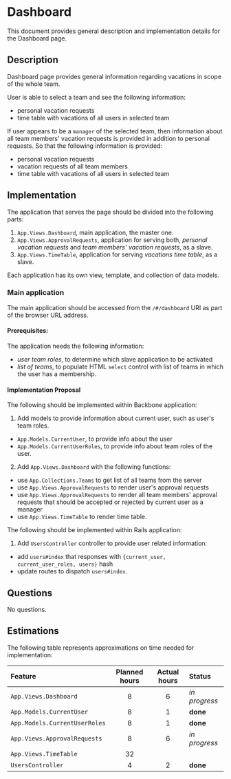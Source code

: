 #   Dashboard

This document provides general description and implementation details for
the Dashboard page.


##  Description
Dashboard page provides general information regarding vacations in scope of
the whole team.

User is able to select a team and see the following information:
  - personal vacation requests
  - time table with vacations of all users in selected team

If user appears to be a `manager` of the selected team, then information
about all team members' vacation requests is provided in addition to personal
requests. So that the following information is provided:
  - personal vacation requests
  - vacation requests of all team members
  - time table with vacations of all users in selected team


##  Implementation

The application that serves the page should be divided into the following parts:
  1. `App.Views.Dashboard`, main application, the master one.
  2. `App.Views.ApprovalRequests`, application for serving both, *personal vacation requests* and *team members' vacation requests*, as a slave.
  4. `App.Views.TimeTable`, application for serving *vacations time table*, as a slave.

Each application has its own view, template, and collection of data models.


### Main application
The main application should be accessed from the `/#/dashboard` URI
as part of the browser URL address.

#### Prerequisites:
The application needs the following information:
  - *user team roles*, to determine which slave application to be activated
  - *list of teams*, to populate HTML `select` control with list of teams
    in which the user has a membership.

#### Implementation Proposal
The following should be implemented within Backbone application:

1. Add models to provide information about current user, such as user's team roles.
  - `App.Models.CurrentUser`, to provide info about the user
  - `App.Models.CurrentUserRoles`, to provide info about team roles of the user.

2. Add `App.Views.Dashboard` with the following functions:
  - use `App.Collections.Teams` to get list of all teams from the server
  - use `App.Views.ApprovalRequests` to render user's approval requests
  - use `App.Views.ApprovalRequests` to render all team members' approval requests
    that should be accepted or rejected by current user as a manager
  - use `App.Views.TimeTable` to render time table.

The following should be implemented within Rails application:

1. Add `UsersController` controller to provide user related information:
  - add `users#index` that responses with `{current_user, current_user_roles, users}` hash
  - update routes to dispatch `users#index`.


##  Questions
No questions.

##  Estimations
The following table represents approximations on time needed for implementation:

| Feature                       | Planned hours | Actual hours  | Status      |
| :--------------------------   | :-----------: | :-----------: | :---------- |
| `App.Views.Dashboard`         | 8             |  6            | *in progress* |
| `App.Models.CurrentUser`      | 8             |  1            | **done**    |
| `App.Models.CurrentUserRoles` | 8             |  1            | **done**    |
| `App.Views.ApprovalRequests`  | 8             |  6            | *in progress* |
| `App.Views.TimeTable`         | 32            |               |             |
| `UsersController`             | 4             |  2            | **done**    |
